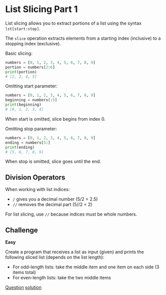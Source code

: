 # List Slicing Part 1

List slicing allows you to extract portions of a list using the syntax `lst[start:stop]`.

The `slice` operation extracts elements from a starting index (inclusive) to a stopping index (exclusive).

Basic slicing:

```python
numbers = [0, 1, 2, 3, 4, 5, 6, 7, 8, 9]
portion = numbers[2:6]
print(portion)
# [2, 3, 4, 5]
```

Omitting start parameter:

```python
numbers = [0, 1, 2, 3, 4, 5, 6, 7, 8, 9]
beginning = numbers[:5]
print(beginning)
# [0, 1, 2, 3, 4]
```

When start is omitted, slice begins from index 0.

Omitting stop parameter:

```python
numbers = [0, 1, 2, 3, 4, 5, 6, 7, 8, 9]
ending = numbers[5:]
print(ending)
# [5, 6, 7, 8, 9]
```

When stop is omitted, slice goes until the end.

## Division Operators

When working with list indices:

- `/` gives you a decimal number (5/2 = 2.5)
- `//` removes the decimal part (5//2 = 2)

For list slicing, use `//` because indices must be whole numbers.

## Challenge

**Easy**

Create a program that receives a list as input (given) and prints the following sliced list (depends on the list length):

- For odd-length lists: take the middle item and one item on each side (3 items total)
- For even-length lists: take the two middle items

[Question](q.py) [solution](solution.py)